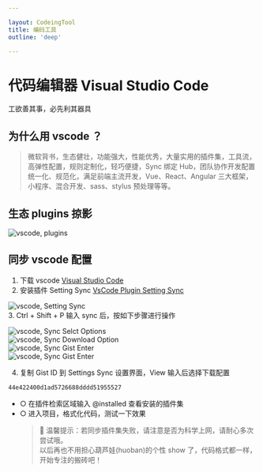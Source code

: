 ```yaml
---

layout: CodeingTool
title: 编码工具
outline: 'deep'

---
```


# 代码编辑器 Visual Studio Code

工欲善其事，必先利其器具

## 为什么用 vscode ？

> 微软背书，生态健壮，功能强大，性能优秀，大量实用的插件集，工具流，高弹性配置，规则定制化，轻巧便捷，Sync 绑定 Hub，团队协作开发配置统一化、规范化，满足前端主流开发，Vue、React、Angular 三大框架，小程序、混合开发、sass、stylus 预处理等等。

## 生态 plugins 掠影

![vscode, plugins](/assets/img/plugins.png)

<!-- #### ■ 集成 ESLint - Prettier 定制化配置 -->

<!-- 保存代码时进行格式检查
![prettier, img](/assets/img/prettier.png) -->

## 同步 vscode 配置

1. 下载 vscode [Visual Studio Code](https://code.visualstudio.com/)
2. 安装插件 Setting Sync [VsCode Plugin Setting Sync](https://marketplace.visualstudio.com/items?itemName=Shan.code-settings-sync)

![vscode, Setting Sync](/assets/img/settingsync.png)  
3. Ctrl + Shift + P 输入 sync 后，按如下步骤进行操作

![vscode, Sync Selct Options](/assets/img/sync-select-options.png)  
![vscode, Sync Download Option](/assets/img/sync-download-option.png)  
![vscode, Sync Gist Enter](/assets/img/sync-open-setting.png)  
![vscode, Sync Gist Enter](/assets/img/sync-gist.png)

4. 复制 Gist ID 到 Settings Sync 设置界面，View 输入后选择下载配置

```txt
44e422400d1ad5726688dddd51955527
```

- ○ 在插件检索区域输入 @installed 查看安装的插件集
- ○ 进入项目，格式化代码，测试一下效果
  > :incoming_envelope: 温馨提示：若同步插件集失败，请注意是否为科学上网，请耐心多次尝试哦。  
  > 以后再也不用担心葫芦娃(huoban)的个性 show 了，代码格式都一样，开始专注的搬砖吧！
